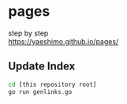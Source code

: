 pages
=====
step by step  
https://yaeshimo.github.io/pages/


Update Index
------------
```sh
cd [this repository root]
go run genlinks.go
```
